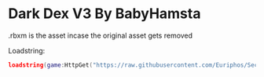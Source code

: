 # Dark Dex V3 By BabyHamsta
.rbxm is the asset incase the original asset gets removed

Loadstring:
```lua
loadstring(game:HttpGet("https://raw.githubusercontent.com/Euriphos/SecureDex/refs/heads/main/BypassedDarkDexV3.lua", true))()
```
